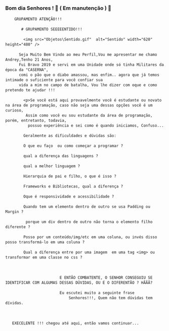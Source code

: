 ### Bom dia Senhores ! 👷 ( Em manutenção ) 👷 ###
        GRUPAMENTO ATENÇÃO!!!

           # GRUPAMENTO SEEEEENTIDO!!!

            <img src="Objetos\Sentido.gif"  alt="Sentido" width="620" height="480" />

          Seja Muito Bem Vindo ao meu Perfil,Vou me apresentar me chamo Andrey,Tenho 21 Anos, 
          Fui Bravo 2019 e servi em uma Unidade onde só tinha Militares da época da "CASERNA", 
          comi o pão que o diabo amassou, mas enfim.. agora que já temos intimade o suficiente para você confiar sua 
          vida a mim no campo de batalha, Vou lhe dizer com oque e como pretendo te ajudar !!!

            <p>Se você está aqui provavelmente você é estudante ou novato na área de programação, caso não seja uma dessas opções você é um curioso,
             Assim como você eu sou estudante da área de programação, porém, entretanto, todavia,
              possuo experiência e sei como é quando iniciamos, Confuso... 

            Geralmente as dificuldades e dúvidas são:

            O que eu faço  ou como começar a programar ?

            qual a diferença das linguagens ?

            qual a melhor linguagem ?

            Hierarquia de pai e filho, o que é isso ?

            Frameworks e Bibliotecas, qual a diferença ?

            Oque é responsividade e acessibilidade ?

            Quando tem um elemento dentro de outro se usa Padding ou Margin ?

             porque um div dentro de outro não torna o elemento filho diferente ?

            Posso por um conteúdo/img/etc em uma coluna, ou invés disso posso transformá-lo em uma coluna ?

            Qual a diferença entre por uma imagem  em uma tag <img> ou transformar em uma classe no css ?



                            E ENTÃO COMBATENTE, O SENHOR CONSEGUIU SE IDENTIFICAR COM ALGUMAS DESSAS DÚVIDAS, OU É O DIFERENTÃO ? HÃÃÃ?

                            Eu escutei muito a seguinte frase
                                Senhores!!!, Quem não tem dúvidas tem dívidas.



       EXECELENTE !!! chegou até aqui, então vamos continuar...


